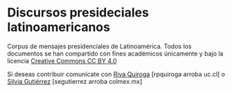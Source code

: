 # Discursos presideciales latinoamericanos
Corpus de mensajes presidenciales de Latinoamérica. 
Todos los documentos se han compartido con fines académicos únicamente y bajo la licencia [Creative Commons CC BY 4.0](https://creativecommons.org/licenses/by/4.0/deed.es)

Si deseas contribuir comunícate con [Riva Quiroga](https://twitter.com/rivaquiroga) [rpquiroga arroba uc.cl] o [Silvia Gutiérrez](twitter.com/espejolento) [segutierrez arroba colmex.mx]
